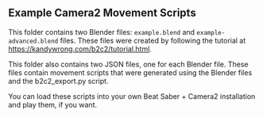 ## Example Camera2 Movement Scripts

This folder contains two Blender files: `example.blend` and `example-advanced.blend` files. These files were created by following the tutorial at https://kandywrong.com/b2c2/tutorial.html.

This folder also contains two JSON files, one for each Blender file. These files contain movement scripts that were generated using the Blender files and the b2c2_export.py script.

You can load these scripts into your own Beat Saber + Camera2 installation and play them, if you want.